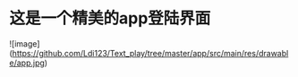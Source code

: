 # 这是一个精美的app登陆界面

![image] (https://github.com/Ldi123/Text_play/tree/master/app/src/main/res/drawable/app.jpg)
